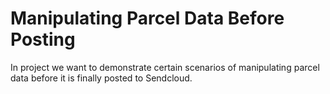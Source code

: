 # Manipulating Parcel Data Before Posting
 
In project we want to demonstrate certain scenarios of manipulating parcel data before it is finally posted to Sendcloud. 
